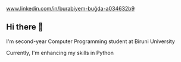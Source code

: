 www.linkedin.com/in/burabiyem-buğda-a034632b9

## Hi there 👋

<!--
**brbym/brbym** is a ✨ _special_ ✨ repository because its `README.md` (this file) appears on your GitHub profile.

Here are some ideas to get you started:

- 🔭 I’m currently working on ...
- 🌱 I’m currently learning ...
- 👯 I’m looking to collaborate on ...
- 🤔 I’m looking for help with ...
- 💬 Ask me about ...
- 📫 How to reach me: ...
- 😄 Pronouns: ...
- ⚡ Fun fact: ...
-->

<p> I'm second-year Computer Programming student at Biruni University </p>
<p> Currently, I'm enhancing my skills in Python</p>

